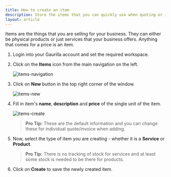 ```yaml
---
title: How to create an item
description: Store the items that you can quickly use when quoting or invoicing
layout: article
---
```

Items are the things that you are selling for your business. They can either be physical products or just services that your business offers. Anything that comes for a price is an item.

1. Login into your Gaurilla account and set the required workspace.

2. Click on the **Items** icon from the main navigation on the left.

	![items-navigation]()

3. Click on **New** button in the top right corner of the window.

	![items-new]()

4. Fill in item's **name**, **description** and **price** of the single unit of the item.

	![items-create]()

	> **Pro Tip:** These are the default information and you can change these for individual quote/invoice when adding.

5. Now, select the type of item you are creating - whether it is a **Service** or **Product**.

	> **Pro Tip:** There is no tracking of stock for services and at least some stock is needed to be there for products.

6. Click on **Create** to save the newly created item.